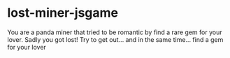 # lost-miner-jsgame
You are a panda miner that tried to be romantic by find a rare gem for your lover.
Sadly you got lost! Try to get out... and in the same time... find a gem for your lover